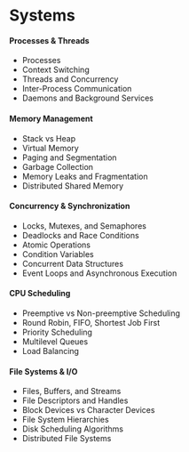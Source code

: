 # Systems

#### Processes & Threads

* Processes
* Context Switching
* Threads and Concurrency
* Inter-Process Communication
* Daemons and Background Services

#### Memory Management

* Stack vs Heap
* Virtual Memory
* Paging and Segmentation
* Garbage Collection
* Memory Leaks and Fragmentation
* Distributed Shared Memory

#### Concurrency & Synchronization

* Locks, Mutexes, and Semaphores
* Deadlocks and Race Conditions
* Atomic Operations
* Condition Variables
* Concurrent Data Structures
* Event Loops and Asynchronous Execution

#### CPU Scheduling

* Preemptive vs Non-preemptive Scheduling
* Round Robin, FIFO, Shortest Job First
* Priority Scheduling
* Multilevel Queues
* Load Balancing

#### File Systems & I/O

* Files, Buffers, and Streams
* File Descriptors and Handles
* Block Devices vs Character Devices
* File System Hierarchies
* Disk Scheduling Algorithms
* Distributed File Systems
